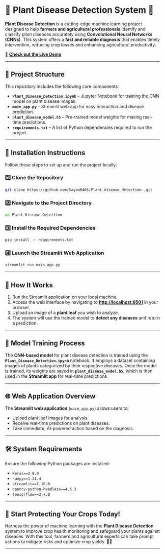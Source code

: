 # 🌱 **Plant Disease Detection System** 🔎

**Plant Disease Detection** is a cutting-edge machine learning project designed to help **farmers and agricultural professionals** identify and classify plant diseases accurately using **Convolutional Neural Networks (CNNs)**. This system offers a **fast and reliable diagnosis** that enables timely intervention, reducing crop losses and enhancing agricultural productivity.

🚀 **[Check out the Live Demo](https://github.com/16sepsaumya/Farmers-friend.git)**

---

## 📂 **Project Structure**

This repository includes the following core components:

- **`Plant_Disease_Detection.ipynb`** – Jupyter Notebook for training the CNN model on plant disease images.
- **`main_app.py`** – Streamlit web app for easy interaction and disease prediction.
- **`plant_disease_model.h5`** – Pre-trained model weights for making real-time predictions.
- **`requirements.txt`** – A list of Python dependencies required to run the project.

---

## 🚀 **Installation Instructions**

Follow these steps to set up and run the project locally:

### 1️⃣ **Clone the Repository**
```bash
git clone https://github.com/Sayan0406/Plant_disease_detection-.git
```

### 2️⃣ **Navigate to the Project Directory**
```bash
cd Plant-Disease-Detection
```

### 3️⃣ **Install the Required Dependencies**
```bash
pip install -r requirements.txt
```

### 4️⃣ **Launch the Streamlit Web Application**
```bash
streamlit run main_app.py
```

---

## 🌿 **How It Works**

1. Run the Streamlit application on your local machine.
2. Access the web interface by navigating to **[http://localhost:8501](http://localhost:8501)** in your browser.
3. Upload an image of a **plant leaf** you wish to analyze.
4. The system will use the trained model to **detect any diseases** and return a prediction.

---

## 🧠 **Model Training Process**

The **CNN-based model** for plant disease detection is trained using the **`Plant_Disease_Detection.ipynb`** notebook. It employs a dataset containing images of plants categorized by their respective diseases. Once the model is trained, its weights are saved in **`plant_disease_model.h5`**, which is then used in the **Streamlit app** for real-time predictions.

---

## 🌐 **Web Application Overview**

The **Streamlit web application** (`main_app.py`) allows users to:

- Upload plant leaf images for analysis.
- Receive real-time predictions on plant diseases.
- Take immediate, AI-powered action based on the diagnosis.

---

## 🛠️ **System Requirements**

Ensure the following Python packages are installed:

- `Keras==2.8.0`
- `numpy==1.21.4`
- `streamlit==1.18.0`
- `opencv-python-headless==4.5.3`
- `tensorflow==2.7.0`

---

## 🚀 **Start Protecting Your Crops Today!**

Harness the power of machine learning with the **Plant Disease Detection** system to improve crop health monitoring and safeguard your plants against diseases. With this tool, farmers and agricultural experts can take prompt actions to mitigate risks and optimize crop yields. 🌿💡

---

